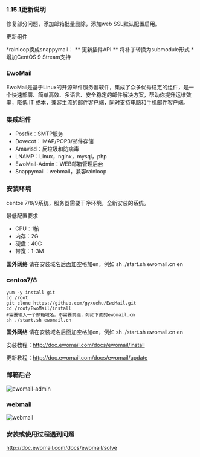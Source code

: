 ### 1.15.1更新说明

修复部分问题，添加邮箱批量删除，添加web SSL默认配置启用。

更新组件

*rainloop换成snappymail：
** 更新插件API
** 将补丁转换为submodule形式
*增加CentOS 9 Stream支持

### EwoMail

EwoMail是基于Linux的开源邮件服务器软件，集成了众多优秀稳定的组件，是一个快速部署、简单高效、多语言、安全稳定的邮件解决方案，帮助你提升运维效率，降低 IT 成本，兼容主流的邮件客户端，同时支持电脑和手机邮件客户端。

### 集成组件


* Postfix：SMTP服务
* Dovecot：IMAP/POP3/邮件存储
* Amavisd：反垃圾和防病毒
* LNAMP：Linux，nginx，mysql，php
* EwoMail-Admin：WEB邮箱管理后台
* Snappymail：webmail，兼容rainloop

### 安装环境

centos 7/8/9系统，服务器需要干净环境，全新安装的系统。

最低配置要求

* CPU：1核
* 内存：2G
* 硬盘：40G
* 带宽：1-3M


**国外网络** 请在安装域名后面加空格加en，例如  sh ./start.sh ewomail.cn en

### centos7/8

```
yum -y install git
cd /root
git clone https://github.com/gyxuehu/EwoMail.git
cd /root/EwoMail/install
#需要输入一个邮箱域名，不需要前缀，列如下面的ewomail.cn
sh ./start.sh ewomail.cn
```
 **国外网络** 请在安装域名后面加空格加en，例如  sh ./start.sh ewomail.cn en
 
安装教程：http://doc.ewomail.com/docs/ewomail/install

更新教程：http://doc.ewomail.com/docs/ewomail/update

### 邮箱后台

![ewomail-admin](https://box.kancloud.cn/c362878ba731559b09eae36b7236bde5_1366x609.png "ewomail-admin")

### webmail

![webmail](https://box.kancloud.cn/3de1da2809f14048fb4cb3b32d0408d1_1183x476.png "webmail")


### 安装或使用过程遇到问题

http://doc.ewomail.com/docs/ewomail/solve
